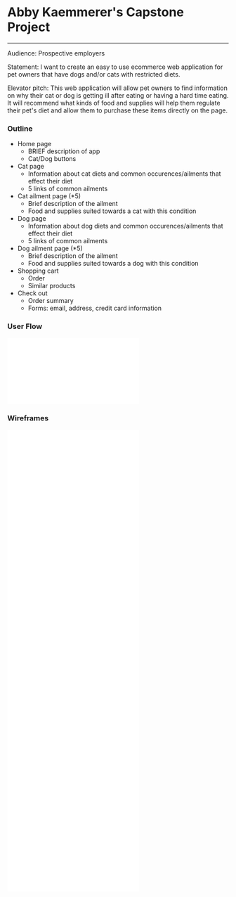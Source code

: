 # Abby Kaemmerer's Capstone Project
----------------------------------

Audience: Prospective employers

Statement: I want to create an easy to use ecommerce web application for pet owners that have dogs and/or cats with restricted diets. 

Elevator pitch: This web application will allow pet owners to find information on why their cat or dog is getting ill after eating or having a hard time eating. It will recommend what kinds of food and supplies will help them regulate their pet's diet and allow them to purchase these items directly on the page.

### Outline
* Home page
    * BRIEF description of app
    * Cat/Dog buttons
* Cat page
    * Information about cat diets and common occurences/ailments that effect their diet
    * 5 links of common ailments
* Cat ailment page (*5)
    * Brief description of the ailment
    * Food and supplies suited towards a cat with this condition
* Dog page
    * Information about dog diets and common occurences/ailments that effect their diet
    * 5 links of common ailments
* Dog ailment page (*5)
    * Brief description of the ailment
    * Food and supplies suited towards a dog with this condition
* Shopping cart
    * Order
    * Similar products
* Check out
    * Order summary
    * Forms: email, address, credit card information

### User Flow
![User Flow](UserFlow.capstone.pdf)
### Wireframes
![Home Page](abbykaemmerer/Code/SavvyCoders/CapstoneProject/docs/Title.capstone.pdf)
![Cat Page](abbykaemmerer/Code/SavvyCoders/CapstoneProject/docs/CatPage.capstone.pdf)
![Cat Ail](abbykaemmerer/Code/SavvyCoders/CapstoneProject/docs/CatAil.capstone.pdf)
![Dog Page](abbykaemmerer/Code/SavvyCoders/CapstoneProject/docs/DogPage.capstone.pdf)
![Dog Ail](abbykaemmerer/Code/SavvyCoders/CapstoneProject/docs/DogAil.capstone.pdf)
![Cart](abbykaemmerer/Code/SavvyCoders/CapstoneProject/docs/Cart.capstone.pdf)
![Check Out](abbykaemmerer/Code/SavvyCoders/CapstoneProject/docs/CheckOut.capstone.pdf)

